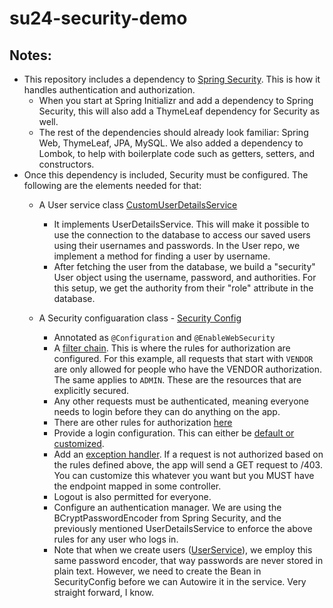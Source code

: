 # su24-security-demo
## Notes:
- This repository includes a dependency to [Spring Security](https://github.com/uncg-csc340/su24-security-demo/blob/99ea8509548ec301344de059922c0a16299800a1/pom.xml#L24). This is how it handles authentication and authorization.
     - When you start at Spring Initializr and add a dependency to Spring Security, this will also add a ThymeLeaf dependency for Security as well.
     - The rest of the dependencies should already look familiar: Spring Web, ThymeLeaf, JPA, MySQL. We also added a dependency to Lombok, to help with boilerplate code such as getters, setters, and constructors.
- Once this dependency is included, Security must be configured. The following are the elements needed for that:
     -   A User service class [CustomUserDetailsService](https://github.com/uncg-csc340/su24-security-demo/blob/90407bf5a2ec636e219127bbd939214f0eaf8de9/src/main/java/com/csc340/security_demo/security/CustomUserDetailsService.java)
         - It implements UserDetailsService. This will make it possible to use the connection to the database to access our saved users using their usernames and passwords. In the User repo, we implement a method for finding a user by username.
         - After fetching the user from the database, we build a "security" User object using the username, password, and authorities. For this setup, we get the authority from their "role" attribute in the database.
   
  -  A Security configuaration class - [Security Config](https://github.com/uncg-csc340/su24-security-demo/blob/5d7b01e32725bde964eb07f15fbf9983e27c0b41/src/main/java/com/csc340/security_demo/security/SecurityConfig.java)
      -   Annotated as `@Configuration` and `@EnableWebSecurity`
      -   A [filter chain](https://github.com/uncg-csc340/su24-security-demo/blob/5d7b01e32725bde964eb07f15fbf9983e27c0b41/src/main/java/com/csc340/security_demo/security/SecurityConfig.java#L21). This is where the rules for authorization are configured. For this example, all requests that start with `VENDOR` are only allowed for people who have the VENDOR authorization. The same applies to `ADMIN`. These are the resources that are explicitly secured. 
      -   Any other requests must be authenticated, meaning everyone needs to login before they can do anything on the app.
      -   There are other rules for authorization [here](https://docs.spring.io/spring-security/reference/servlet/authorization/authorize-http-requests.html#authorize-requests)
      -   Provide a login configuration. This can either be [default or customized](https://docs.spring.io/spring-security/reference/servlet/authentication/passwords/form.html).
      -   Add an [exception handler](https://docs.spring.io/spring-security/reference/servlet/authentication/passwords/form.html). If a request is not authorized based on the rules defined above, the app will send a GET request to /403. You can customize this whatever you want but you MUST have the endpoint mapped in some controller.
      -   Logout is also permitted for everyone.
      -   Configure an authentication manager. We are using the BCryptPasswordEncoder from Spring Security, and the previously mentioned UserDetailsService to enforce the above rules for any user who logs in.
      -   Note that when we create users ([UserService](https://github.com/uncg-csc340/su24-security-demo/blob/99ea8509548ec301344de059922c0a16299800a1/src/main/java/com/csc340/security_demo/user/UserService.java#L50)), we employ this same password encoder, that way passwords are never stored in plain text. However, we need to create the Bean in SecurityConfig before we can Autowire it in the service. Very straight forward, I know.
  
        
